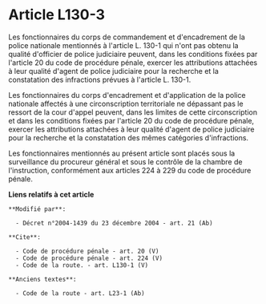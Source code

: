 # Article L130-3

Les fonctionnaires du corps de commandement et d'encadrement de la police nationale mentionnés à l'article L. 130-1 qui n'ont
pas obtenu la qualité d'officier de police judiciaire peuvent, dans les conditions fixées par l'article 20 du code de
procédure pénale, exercer les attributions attachées à leur qualité d'agent de police judiciaire pour la recherche et la
constatation des infractions prévues à l'article L. 130-1. 

Les fonctionnaires du corps d'encadrement et d'application de la police nationale affectés à une circonscription territoriale
ne dépassant pas le ressort de la cour d'appel peuvent, dans les limites de cette circonscription et dans les conditions
fixées par l'article 20 du code de procédure pénale, exercer les attributions attachées à leur qualité d'agent de police
judiciaire pour la recherche et la constatation des mêmes catégories d'infractions. 

Les fonctionnaires mentionnés au présent article sont placés sous la surveillance du procureur général et sous le contrôle de
la chambre de l'instruction, conformément aux articles 224 à 229 du code de procédure pénale.

**Liens relatifs à cet article**

	**Modifié par**:

	  - Décret n°2004-1439 du 23 décembre 2004 - art. 21 (Ab)

	**Cite**:

	  - Code de procédure pénale - art. 20 (V)
	  - Code de procédure pénale - art. 224 (V)
	  - Code de la route. - art. L130-1 (V)

	**Anciens textes**:

	  - Code de la route - art. L23-1 (Ab)
